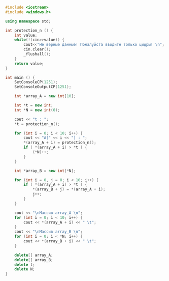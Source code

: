 ﻿```c++
#include <iostream>
#include <windows.h>

using namespace std;

int protection_n () {
	int value;
	while(!(cin>>value)) {
		cout<<"Не верные данные! Пожалуйста вводите только цифры! \n";
		cin.clear();
		_flushall();
	}
	return value;
}

int main () {
	SetConsoleCP(1251);
	SetConsoleOutputCP(1251);

	int *array_A = new int[10];

	int *t = new int;
	int *N = new int(0);

	cout << "t : ";
	*t = protection_n();

	for (int i = 0; i < 10; i++) {
		cout << "A[" << i << "] : ";
		*(array_A + i) = protection_n();
		if ( *(array_A + i) > *t ) {
			(*N)++;
		}
	}

	int *array_B = new int[*N];

	for (int i = 0, j = 0; i < 10; i++) {
		if ( *(array_A + i) > *t ) {
			*(array_B + j) = *(array_A + i);
			j++;
		}
	}

	cout << "\nМассив array_A \n";
	for (int i = 0; i < 10; i++) {
		cout << *(array_A + i) << " \t";
	}
	cout << "\nМассив array_B \n";
	for (int i = 0; i < *N; i++) {
		cout << *(array_B + i) << " \t";
	}

	delete[] array_A;
	delete[] array_B;
	delete t;
	delete N;
}

```
